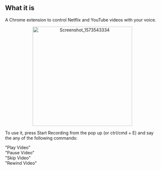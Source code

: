 ## What it is
A Chrome extension to control Netflix and YouTube videos with your voice.

<p align="middle" float="left">
  <img src="ScreenShot.png" alt="Screenshot_1573543334" width="325" hspace="20"/>



To use it, press Start Recording from the pop up (or ctrl/cmd + E) and say the any of the following commands:

"Play Video"  
"Pause Video"  
"Skip Video"  
"Rewind Video" 
